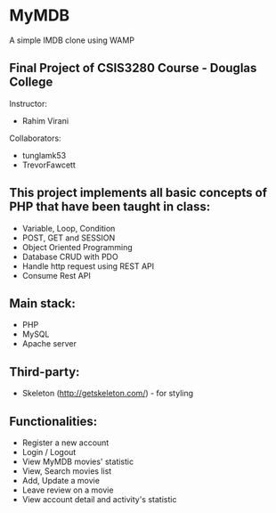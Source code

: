 # MyMDB
A simple IMDB clone using WAMP

## Final Project of CSIS3280 Course - Douglas College
Instructor: 
- Rahim Virani

Collaborators: 
- tunglamk53
- TrevorFawcett

## This project implements all basic concepts of PHP that have been taught in class:
- Variable, Loop, Condition
- POST, GET and SESSION
- Object Oriented Programming
- Database CRUD with PDO
- Handle http request using REST API
- Consume Rest API

## Main stack:
- PHP
- MySQL
- Apache server

## Third-party:
- Skeleton (http://getskeleton.com/) - for styling

## Functionalities:
- Register a new account
- Login / Logout
- View MyMDB movies' statistic
- View, Search movies list
- Add, Update a movie
- Leave review on a movie
- View account detail and activity's statistic
